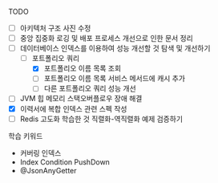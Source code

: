 TODO
- [ ] 아키텍처 구조 사진 수정
- [ ] 중앙 집중화 로깅 및 배포 프로세스 개선으로 인한 문서 정리
- [ ] 데이터베이스 인덱스를 이용하여 성능 개선할 것 탐색 및 개선하기
	- [ ] 포트폴리오 쿼리
		- [x] 포트폴리오 이름 목록 조회
		- [ ] 포트폴리오 이름 목록 서비스 메서드에 캐시 추가
		- [ ] 다른 포트폴리오 쿼리 성능 개선
- [ ] JVM 힙 메모리 스택오버플로우 장애 해결
- [x] 이력서에 복합 인덱스 관련 스펙 작성
- [ ] Redis 고도화 학습한 것 직렬화-역직렬화 예제 검증하기

학습 키워드
- 커버링 인덱스
- Index Condition PushDown
- @JsonAnyGetter